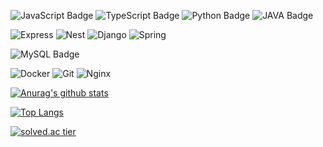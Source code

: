 
![JavaScript Badge](https://img.shields.io/badge/javascript-F7DF1E?style=for-the-badge&logo=javascript&logoColor=white)
![TypeScript Badge](https://img.shields.io/badge/typescript-3178C6?style=for-the-badge&logo=typescript&logoColor=white)
![Python Badge](https://img.shields.io/badge/Python-3776AB?style=for-the-badge&logo=Python&logoColor=white&link=)
![JAVA Badge](https://img.shields.io/badge/JAVA-blue?style=for-the-badge&logo=JAVA&logoColor=white&link=)

![Express](https://img.shields.io/badge/Express-000000?style=for-the-badge&logo=Express&logoColor=white&link=)
![Nest](https://img.shields.io/badge/NestJS-E0234E?style=for-the-badge&logo=NestJS&logoColor=white&link=)
![Django](https://img.shields.io/badge/Django-092E20?style=for-the-badge&logo=Django&logoColor=white&link=)
![Spring](https://img.shields.io/badge/Spring-6DB33F?style=for-the-badge&logo=Spring&logoColor=white&link=)


![MySQL Badge](https://img.shields.io/badge/MySQL-4479A1?style=for-the-badge&logo=MySQL&logoColor=white&link=)

![Docker](https://img.shields.io/badge/Docker-2496ED?style=for-the-badge&logo=Docker&logoColor=white&link=)
![Git](https://img.shields.io/badge/Git-F05032?style=for-the-badge&logo=Git&logoColor=white&link=)
![Nginx](https://img.shields.io/badge/Nginx-009639?style=for-the-badge&logo=Nginx&logoColor=white&link=)


[![Anurag's github stats](https://github-readme-stats.vercel.app/api?username=lunchRamen)](https://github.com/anuraghazra/github-readme-stats)

[![Top Langs](https://github-readme-stats.vercel.app/api/top-langs/?username=lunchRamen&layout=compact)](https://github.com/lunchRamen)

[![solved.ac tier](http://mazassumnida.wtf/api/v2/generate_badge?boj=bloom6561)](https://solved.ac/bloom6561)


<!--
**lunchRamen/lunchRamen** is a ✨ _special_ ✨ repository because its `README.md` (this file) appears on your GitHub profile.

Here are some ideas to get you started:

- 🔭 I’m currently working on ...
- 🌱 I’m currently learning ...
- 👯 I’m looking to collaborate on ...
- 🤔 I’m looking for help with ...
- 💬 Ask me about ...
- 📫 How to reach me: ...
- 😄 Pronouns: ...
- ⚡ Fun fact: ...
-->
